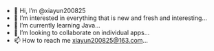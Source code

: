- 👋 Hi, I’m @xiayun200825
- 👀 I’m interested in everything that is new and fresh and interesting...
- 🌱 I’m currently learning Java...
- 💞️ I’m looking to collaborate on individual apps...
- 📫 How to reach me xiayun200825@163.com...

<!---
xiayun200825/xiayun200825 is a ✨ special ✨ repository because its `README.md` (this file) appears on your GitHub profile.
You can click the Preview link to take a look at your changes.
--->
